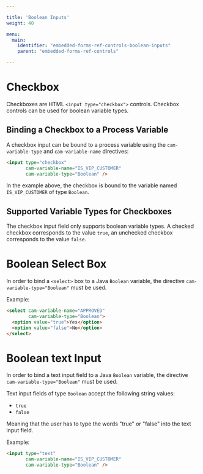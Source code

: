```yaml
---

title: 'Boolean Inputs'
weight: 40

menu:
  main:
    identifier: "embedded-forms-ref-controls-boolean-inputs"
    parent: "embedded-forms-ref-controls"

---
```


# Checkbox

Checkboxes are HTML `<input type="checkbox">` controls. Checkbox controls can be used for boolean
variable types.

## Binding a Checkbox to a Process Variable

A checkbox input can be bound to a process variable using the `cam-variable-type` and `cam-variable-name` directives:

```html
<input type="checkbox"
       cam-variable-name="IS_VIP_CUSTOMER"
       cam-variable-type="Boolean" />
```

In the example above, the checkbox is bound to the variable named `IS_VIP_CUSTOMER` of type
`Boolean`.

## Supported Variable Types for Checkboxes

The checkbox input field only supports boolean variable types. A checked checkbox corresponds to
the value `true`, an unchecked checkbox corresponds to the value `false`.


# Boolean Select Box

In order to bind a `<select>` box to a Java `Boolean` variable, the directive
`cam-variable-type="Boolean"` must be used.

Example:

```html
<select cam-variable-name="APPROVED"
        cam-variable-type="Boolean">
  <option value="true">Yes</option>
  <option value="false">No</option>
</select>
```


# Boolean text Input

In order to bind a text input field to a Java `Boolean` variable, the directive
`cam-variable-type="Boolean"` must be used.

Text input fields of type `Boolean` accept the following string values:

* `true`
* `false`

Meaning that the user has to type the words "true" or "false" into the text input field.

Example:

```html
<input type="text"
       cam-variable-name="IS_VIP_CUSTOMER"
       cam-variable-type="Boolean" />
```
